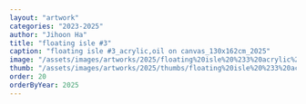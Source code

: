 ```yaml
---
layout: "artwork"
categories: "2023-2025"
author: "Jihoon Ha"
title: "floating isle #3"
caption: "floating isle #3_acrylic,oil on canvas_130x162cm_2025"
image: "/assets/images/artworks/2025/floating%20isle%20%233%20acrylic%2Coil%20on%20canvas%20130x162cm%202025.jpg"
thumb: "/assets/images/artworks/2025/thumbs/floating%20isle%20%233%20acrylic%2Coil%20on%20canvas%20130x162cm%202025.jpg"
order: 20
orderByYear: 2025
---
```

